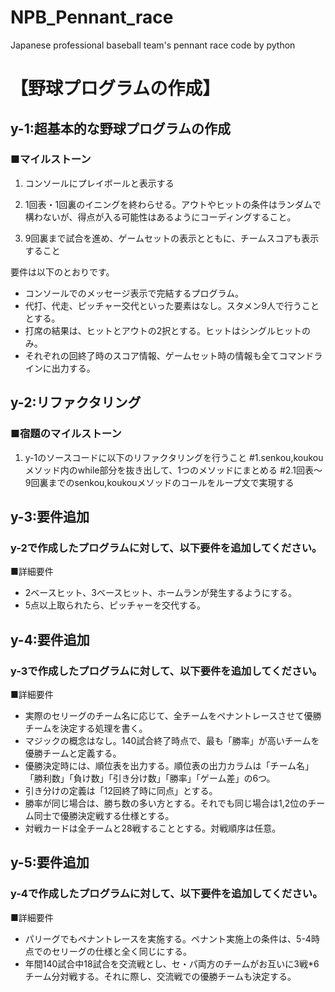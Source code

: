 
# NPB_Pennant_race
Japanese professional baseball team's pennant race code by python


# 【野球プログラムの作成】
## y-1:超基本的な野球プログラムの作成
### ■マイルストーン
1. コンソールにプレイボールと表示する

2. 1回表・1回裏のイニングを終わらせる。アウトやヒットの条件はランダムで構わないが、得点が入る可能性はあるようにコーディングすること。

3. 9回裏まで試合を進め、ゲームセットの表示とともに、チームスコアも表示すること

要件は以下のとおりです。
- コンソールでのメッセージ表示で完結するプログラム。
- 代打、代走、ピッチャー交代といった要素はなし。スタメン9人で行うこととする。
- 打席の結果は、ヒットとアウトの2択とする。ヒットはシングルヒットのみ。
- それぞれの回終了時のスコア情報、ゲームセット時の情報も全てコマンドラインに出力する。


## y-2:リファクタリング
### ■宿題のマイルストーン
1. y-1のソースコードに以下のリファクタリングを行うこと
#1.senkou,koukouメソッド内のwhile部分を抜き出して、1つのメソッドにまとめる
#2.1回表～9回裏までのsenkou,koukouメソッドのコールをループ文で実現する


## y-3:要件追加
### y-2で作成したプログラムに対して、以下要件を追加してください。
■詳細要件
- 2ベースヒット、3ベースヒット、ホームランが発生するようにする。
- 5点以上取られたら、ピッチャーを交代する。


## y-4:要件追加
### y-3で作成したプログラムに対して、以下要件を追加してください。
■詳細要件
- 実際のセリーグのチーム名に応じて、全チームをペナントレースさせて優勝チームを決定する処理を書く。
- マジックの概念はなし。140試合終了時点で、最も「勝率」が高いチームを優勝チームと定義する。
- 優勝決定時には、順位表を出力する。順位表の出力カラムは「チーム名」「勝利数」「負け数」「引き分け数」「勝率」「ゲーム差」の6つ。
- 引き分けの定義は「12回終了時に同点」とする。
- 勝率が同じ場合は、勝ち数の多い方とする。それでも同じ場合は1,2位のチーム同士で優勝決定戦する仕様とする。
- 対戦カードは全チームと28戦することとする。対戦順序は任意。


## y-5:要件追加
### y-4で作成したプログラムに対して、以下要件を追加してください。
■詳細要件
- パリーグでもペナントレースを実施する。ペナント実施上の条件は、5-4時点でのセリーグの仕様と全く同じにする。
- 年間140試合中18試合を交流戦とし、セ・パ両方のチームがお互いに3戦*6チーム分対戦する。それに際し、交流戦での優勝チームも決定する。
